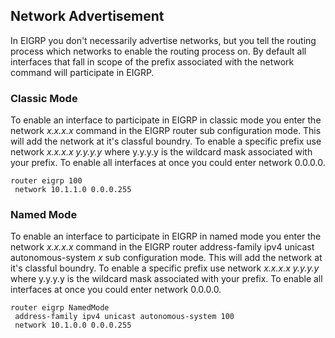 ## Network Advertisement

In EIGRP you don't necessarily advertise networks, but you tell the routing process which networks to enable the routing process on. By default all interfaces that fall in scope of the prefix associated with the network command will participate in EIGRP. 

### Classic Mode

To enable an interface to participate in EIGRP in classic mode you enter the network *x.x.x.x* command in the EIGRP router sub configuration mode. This will add the network at it's classful boundry. To enable a specific prefix use network *x.x.x.x* *y.y.y.y* where y.y.y.y is the wildcard mask associated with your prefix. To enable all interfaces at once you could enter network 0.0.0.0.

```
router eigrp 100
 network 10.1.1.0 0.0.0.255
```

### Named Mode

To enable an interface to participate in EIGRP in named mode you enter the network *x.x.x.x* command in the EIGRP router address-family ipv4 unicast autonomous-system *x* sub configuration mode. This will add the network at it's classful boundry. To enable a specific prefix use network *x.x.x.x* *y.y.y.y* where y.y.y.y is the wildcard mask associated with your prefix. To enable all interfaces at once you could enter network 0.0.0.0.

```
router eigrp NamedMode
 address-family ipv4 unicast autonomous-system 100
 network 10.1.0.0 0.0.0.255
```